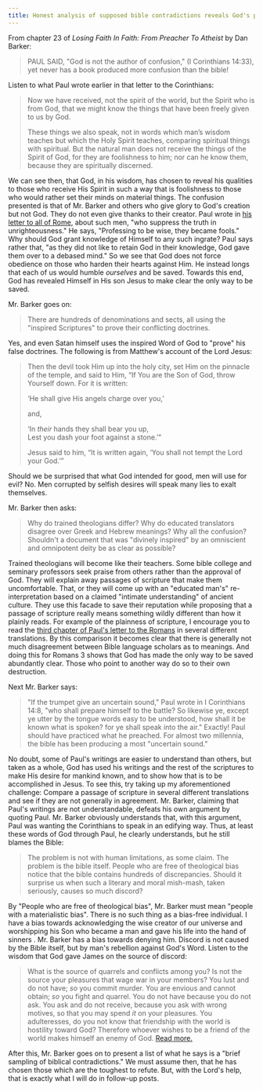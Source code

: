 ```yaml
---
title: Honest analysis of supposed bible contradictions reveals God's perfect character
---
```




From chapter 23 of *Losing Faith In Faith: From Preacher To Atheist* by Dan Barker:

> PAUL SAID, "God is not the author of confusion," (I Corinthians 14:33), yet never has a book produced more confusion than the bible!

Listen to what Paul wrote earlier in that letter to the Corinthians:

> Now we have received, not the spirit of the world, but the Spirit who is from God, that we might know the things that have been freely given to us by God.
> 
> These things we also speak, not in words which man’s wisdom teaches but which the Holy Spirit teaches, comparing spiritual things with spiritual. But the natural man does not receive the things of the Spirit of God, for they are foolishness to him; nor can he know them, because they are spiritually discerned.

We can see then, that God, in his wisdom, has chosen to reveal his qualities to those who receive His Spirit in such a way that is foolishness to those who would rather set their minds on material things. The confusion presented is that of Mr. Barker and others who give glory to God's creation but not God. They do not even give thanks to their creator. Paul wrote in [his letter to all of Rome](https://www.biblegateway.com/passage/?search=Romans+1-2&version=NKJV), about such men, "who suppress the truth in unrighteousness." He says, "Professing to be wise, they became fools." Why should God grant knowledge of Himself to any such ingrate? Paul says rather that, "as they did not like to retain God in their knowledge, God gave them over to a debased mind." So we see that God does not force obedience on those who harden their hearts against Him. He instead longs that each of us would humble *ourselves* and be saved. Towards this end, God has revealed Himself in His son Jesus to make clear the only way to be saved. 



Mr. Barker goes on:

> There are hundreds of denominations and sects, all using the "inspired Scriptures" to prove their conflicting doctrines.

Yes, and even Satan himself uses the inspired Word of God to "prove" his false doctrines. The following is from Matthew's account of the Lord Jesus:

> Then the devil took Him up into the holy city, set Him on the pinnacle of the temple, and said to Him, “If You are the Son of God, throw Yourself down. For it is written:
> 
> <span class="oblique">‘He shall give His angels charge over you,’</span>
> 
> and,
> 
> <span class="oblique">‘In</span> _their_ <span class="oblique">hands they shall bear you up,</span>  
> <span class="oblique">Lest you dash your foot against a stone.’</span>”
> 
> Jesus said to him, “It is written again, ‘You shall not tempt the <span class="small-caps">Lord</span> your God.’”

Should we be surprised that what God intended for good, men will use for evil? No. Men corrupted by selfish desires will speak many lies to exalt themselves.



Mr. Barker then asks:

> Why do trained theologians differ? Why do educated translators disagree over Greek and Hebrew meanings? Why all the confusion? Shouldn't a document that was "divinely inspired" by an omniscient and omnipotent deity be as clear as possible?

Trained theologians will become like their teachers. Some bible college and seminary professors seek praise from others rather than the approval of God. They will explain away passages of scripture that make them uncomfortable. That, or they will come up with an "educated man's" re-interpretation based on a claimed "intimate understanding" of ancient culture. They use this facade to save their reputation while proposing that a passage of scripture really means something wildly different than how it plainly reads. For example of the plainness of scripture, I encourage you to read the [third chapter of Paul's letter to the Romans](https://www.biblegateway.com/passage/?search=Romans+3&version=NASB) in several different translations. By this comparison it becomes clear that there is generally not much disagreement between Bible language scholars as to meanings. And doing this for Romans 3 shows that God has made the only way to be saved abundantly clear. Those who point to another way do so to their own destruction.



Next Mr. Barker says:

> "If the trumpet give an uncertain sound," Paul wrote in I Corinthians 14:8, "who shall prepare himself to the battle? So likewise ye, except ye utter by the tongue words easy to be understood, how shall it be known what is spoken? for ye shall speak into the air." Exactly! Paul should have practiced what he preached. For almost two millennia, the bible has been producing a most "uncertain sound."

No doubt, some of Paul's writings are easier to understand than others, but taken as a whole, God has used his writings and the rest of the scriptures to make His desire for mankind known, and to show how that is to be accomplished in Jesus. To see this, try taking up my aforementioned challenge: Compare a passage of scripture in several different translations and see if they are not generally in agreement. Mr. Barker, claiming that Paul's writings are not understandable, defeats his own argument by quoting Paul. Mr. Barker obviously understands that, with this argument, Paul was wanting the Corinthians to speak in an edifying way. Thus, at least these words of God through Paul, he clearly understands, but he still blames the Bible:

> The problem is not with human limitations, as some claim. The problem is the bible itself. People who are free of theological bias notice that the bible contains hundreds of discrepancies. Should it surprise us when such a literary and moral mish-mash, taken seriously, causes so much discord?

By "People who are free of theological bias", Mr. Barker must mean "people with a materialistic bias". There is no such thing as a bias-free individual. I have a bias towards acknowledging the wise creator of our universe and worshipping his Son who became a man and gave his life into the hand of sinners . Mr. Barker has a bias towards denying him. Discord is not caused by the Bible itself, but by man's rebellion against God's Word. Listen to the wisdom that God gave James on the source of discord:

> What is the source of quarrels and conflicts among you? Is not the source your pleasures that wage war in your members? You lust and do not have; _so_ you commit murder. You are envious and cannot obtain; _so_ you fight and quarrel. You do not have because you do not ask. You ask and do not receive, because you ask with wrong motives, so that you may spend _it_ on your pleasures. You adulteresses, do you not know that friendship with the world is hostility toward God? Therefore whoever wishes to be a friend of the world makes himself an enemy of God. [Read more.](https://www.biblegateway.com/passage/?search=James+4&version=NASB)



After this, Mr. Barker goes on to present a list of what he says is a "brief sampling of biblical contradictions." We must assume then, that he has chosen those which are the toughest to refute. But, with the Lord's help, that is exactly what I will do in follow-up posts.